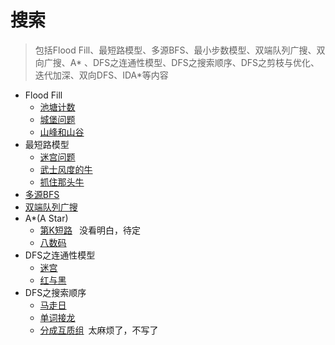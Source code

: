 # 搜索

> 包括Flood Fill、最短路模型、多源BFS、最小步数模型、双端队列广搜、双向广搜、A*
> 、DFS之连通性模型、DFS之搜索顺序、DFS之剪枝与优化、迭代加深、双向DFS、IDA*等内容

- Flood Fill
  - [池塘计数](PondCount.java)
  - [城堡问题](CastleProblem.java)
  - [山峰和山谷](PeaksAndValleys.java)
- 最短路模型
  - [迷宫问题](MazeProblem.java)
  - [武士风度的牛](SamuraiStyleCow.java)
  - [抓住那头牛](CatchThatCow.java)
- [多源BFS](MultiSourceBFS.java)
- [双端队列广搜](DoubleEndedQueueSearch.java)
- A*(A Star)
    - [第K短路](https://www.acwing.com/problem/content/180/) &#x2002;没看明白，待定
    - [八数码](EightDigits.java)
- DFS之连通性模型
  - [迷宫](Maze.java)
  - [红与黑](RedAndBlack.java)
- DFS之搜索顺序
  - [马走日](HorseWalkingDay.java)
  - [单词接龙](WordSolitaire.java)
  - [分成互质组](https://www.acwing.com/problem/content/description/1120/)&#x2002;太麻烦了，不写了